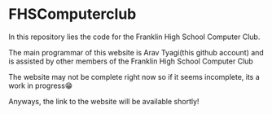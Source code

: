 # FHSComputerclub

In this repository lies the code for the Franklin High School Computer Club.

The main programmar of this website is Arav Tyagi(this github account) and is assisted by other members of the Franklin High School Computer Club

The website may not be complete right now so if it seems incomplete, its a work in progress😁

Anyways, the link to the website will be available shortly!
